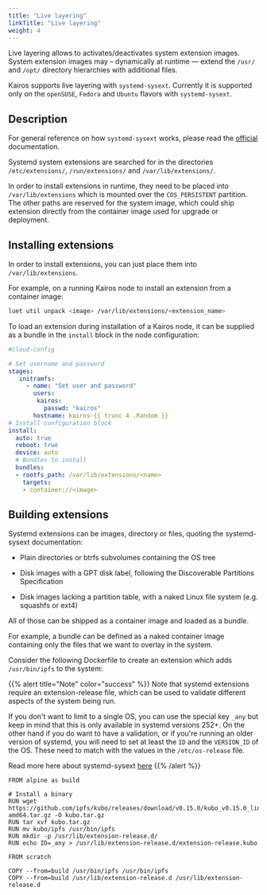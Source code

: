 ```yaml
---
title: "Live layering"
linkTitle: "Live layering"
weight: 4
---
```


Live layering allows to activates/deactivates system extension images. System extension images may – dynamically at runtime — extend the `/usr/` and `/opt/` directory hierarchies with additional files.

Kairos supports live layering with `systemd-sysext`. Currently it is supported only on the `openSUSE`, `Fedora` and `Ubuntu` flavors with `systemd-sysext`.

## Description

For general reference on how `systemd-sysext` works, please read the [official](https://www.freedesktop.org/software/systemd/man/systemd-sysext.html) documentation.

Systemd system extensions are searched for in the directories `/etc/extensions/`, `/run/extensions/` and `/var/lib/extensions/`.

In order to install extensions in runtime, they need to be placed into `/var/lib/extensions` which is mounted over the `COS_PERSISTENT` partition. The other paths are reserved for the system image, which could ship extension directly from the container image used for upgrade or deployment.

## Installing extensions

In order to install extensions, you can just place them into `/var/lib/extensions`.

For example, on a running Kairos node to install an extension from a container image:

```bash
luet util unpack <image> /var/lib/extensions/<extension_name>
```

To load an extension during installation of a Kairos node, it can be supplied as a bundle in the `install` block in the node configuration:

```yaml
#cloud-config

# Set username and password
stages:
   initramfs:
     - name: "Set user and password"
       users:
        kairos:
          passwd: "kairos"
       hostname: kairos-{{ trunc 4 .Random }}
# Install configuration block
install:
  auto: true
  reboot: true
  device: auto
  # Bundles to install
  bundles:
  - rootfs_path: /var/lib/extensions/<name>
    targets:
    - container://<image>
```

## Building extensions

Systemd extensions can be images, directory or files, quoting the systemd-sysext documentation:

- Plain directories or btrfs subvolumes containing the OS tree

- Disk images with a GPT disk label, following the Discoverable Partitions Specification

- Disk images lacking a partition table, with a naked Linux file system (e.g. squashfs or ext4)

All of those can be shipped as a container image and loaded as a bundle.

For example, a bundle can be defined as a naked container image containing only the files that we want to overlay in the system.

Consider the following Dockerfile to create an extension which adds `/usr/bin/ipfs` to the system:


{{% alert title="Note" color="success" %}}
Note that systemd extensions require an extension-release file, which can be used to validate different aspects of the system being run.

If you don't want to limit to a single OS, you can use the special key `_any` but keep in mind that this is only available in systemd versions 252+.
On the other hand if you do want to have a validation, or if you're running an older version of systemd, you will need to set at least the `ID` and the `VERSION_ID` of the OS.
These need to match with the values in the `/etc/os-release` file.

Read more here about systemd-sysext [here](https://www.freedesktop.org/software/systemd/man/systemd-sysext.html)
{{% /alert %}}

```docker
FROM alpine as build

# Install a binary
RUN wget https://github.com/ipfs/kubo/releases/download/v0.15.0/kubo_v0.15.0_linux-amd64.tar.gz -O kubo.tar.gz
RUN tar xvf kubo.tar.gz
RUN mv kubo/ipfs /usr/bin/ipfs
RUN mkdir -p /usr/lib/extension-release.d/
RUN echo ID=_any > /usr/lib/extension-release.d/extension-release.kubo

FROM scratch

COPY --from=build /usr/bin/ipfs /usr/bin/ipfs
COPY --from=build /usr/lib/extension-release.d /usr/lib/extension-release.d
```
